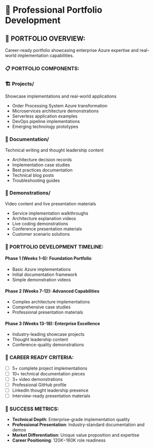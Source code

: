 # 💼 Professional Portfolio Development

## **🎯 PORTFOLIO OVERVIEW:**
Career-ready portfolio showcasing enterprise Azure expertise and real-world implementation capabilities.

### **📋 PORTFOLIO COMPONENTS:**

### **🏗️ Projects/**
Showcase implementations and real-world applications
- Order Processing System Azure transformation
- Microservices architecture demonstrations
- Serverless application examples
- DevOps pipeline implementations
- Emerging technology prototypes

### **📖 Documentation/**
Technical writing and thought leadership content
- Architecture decision records
- Implementation case studies
- Best practices documentation
- Technical blog posts
- Troubleshooting guides

### **🎥 Demonstrations/**
Video content and live presentation materials
- Service implementation walkthroughs
- Architecture explanation videos
- Live coding demonstrations
- Conference presentation materials
- Customer scenario solutions

### **🎯 PORTFOLIO DEVELOPMENT TIMELINE:**

#### **Phase 1 (Weeks 1-6)**: Foundation Portfolio
- Basic Azure implementations
- Initial documentation framework
- Simple demonstration videos

#### **Phase 2 (Weeks 7-12)**: Advanced Capabilities
- Complex architecture implementations
- Comprehensive case studies
- Professional presentation materials

#### **Phase 3 (Weeks 13-18)**: Enterprise Excellence
- Industry-leading showcase projects
- Thought leadership content
- Conference-quality demonstrations

### **💼 CAREER READY CRITERIA:**
- [ ] 5+ complete project implementations
- [ ] 10+ technical documentation pieces
- [ ] 3+ video demonstrations
- [ ] Professional GitHub profile
- [ ] LinkedIn thought leadership presence
- [ ] Interview-ready presentation materials

### **🚀 SUCCESS METRICS:**
- **Technical Depth**: Enterprise-grade implementation quality
- **Professional Presentation**: Industry-standard documentation and demos
- **Market Differentiation**: Unique value proposition and expertise
- **Career Positioning**: $120K-$160K role readiness
